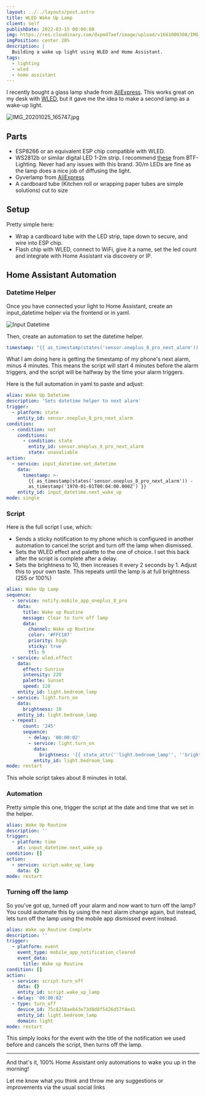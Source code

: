 ```yaml
---
layout: ../../layouts/post.astro
title: WLED Wake Up Lamp
client: Self
publishDate: 2022-03-15 00:00:00
img: https://res.cloudinary.com/dxpmd7aef/image/upload/v1661000308/IMG_20201025_165747_9d28149243_cropped_rbzrzv.jpg
imgPosition: center 20%
description: |
  Building a wake up light using WLED and Home Assistant.
tags:
  - lighting
  - wled
  - home assistant
---
```


I recently bought a glass lamp shade from [AliExpress](https://www.aliexpress.com/item/4000384823406.html). This works great on my desk with [WLED](http://wled.me), but it gave me the idea to make a second lamp as a wake-up light.

![IMG_20201025_165747.jpg](https://res.cloudinary.com/dxpmd7aef/image/upload/v1603645183/medium_IMG_20201025_165747_9d28149243.jpg)

## Parts

- ESP8266 or an equivalent ESP chip compatible with WLED.
- WS2812b or similar digital LED 1-2m strip. I recommend [these](https://www.aliexpress.com/item/2036819167.html) from BTF-Lighting. Never had any issues with this brand. 30/m LEDs are fine as the lamp does a nice job of diffusing the light.
- Gyverlamp from [AliExpress](https://www.aliexpress.com/item/4000384823406.html)
- A cardboard tube (Kitchen roll or wrapping paper tubes are simple solutions) cut to size

## Setup

Pretty simple here:

- Wrap a cardboard tube with the LED strip, tape down to secure, and wire into ESP chip.
- Flash chip with WLED, connect to WiFi, give it a name, set the led count and integrate with Home Assistant via discovery or IP.

## Home Assistant Automation

### Datetime Helper

Once you have connected your light to Home Assistant, create an input_datetime helper via the frontend or in yaml.

![Input Datetime](https://res.cloudinary.com/dxpmd7aef/image/upload/v1603643000/Selection_001_4a35a4f14a.png)

Then, create an automation to set the datetime helper.

```yaml
timestamp: "{{ as_timestamp(states('sensor.oneplus_8_pro_next_alarm')) -  as_timestamp('1970-01-01T00:04:00.000Z') }}"
```

What I am doing here is getting the timestamp of my phone's next alarm, minus 4 minutes. This means the script will start 4 minutes before the alarm triggers, and the script will be halfway by the time your alarm triggers.

Here is the full automation in yaml to paste and adjust:

```yaml
alias: Wake Up Datetime
description: 'Sets datetime helper to next alarm'
trigger:
  - platform: state
    entity_id: sensor.oneplus_8_pro_next_alarm
condition:
  - condition: not
    conditions:
      - condition: state
        entity_id: sensor.oneplus_8_pro_next_alarm
        state: unavaliable
action:
  - service: input_datetime.set_datetime
    data:
      timestamp: >-
        {{ as_timestamp(states('sensor.oneplus_8_pro_next_alarm')) -
        as_timestamp('1970-01-01T00:04:00.000Z') }}
    entity_id: input_datetime.next_wake_up
mode: single
```

### Script

Here is the full script I use, which:

- Sends a sticky notification to my phone which is configured in another automation to cancel the script and turn off the lamp when dismissed.
- Sets the WLED effect and palette to the one of choice. I set this back after the script is complete after a delay.
- Sets the brightness to 10, then increases it every 2 seconds by 1. Adjust this to your own taste. This repeats until the lamp is at full brightness (255 or 100%)

```yaml
alias: Wake Up Lamp
sequence:
  - service: notify.mobile_app_oneplus_8_pro
    data:
      title: Wake up Routine
      message: Clear to turn off lamp
      data:
        channel: Wake up Routine
        color: '#FFC107'
        priority: high
        sticky: true
        ttl: 0
  - service: wled.effect
    data:
      effect: Sunrise
      intensity: 220
      palette: Sunset
      speed: 120
    entity_id: light.bedroom_lamp
  - service: light.turn_on
    data:
      brightness: 10
    entity_id: light.bedroom_lamp
  - repeat:
      count: '245'
      sequence:
        - delay: '00:00:02'
        - service: light.turn_on
          data:
            brightness: '{{ state_attr(''light.bedroom_lamp'', ''brightness'') + 1 }}'
          entity_id: light.bedroom_lamp
mode: restart
```

This whole script takes about 8 minutes in total.

### Automation

Pretty simple this one, trigger the script at the date and time that we set in the helper.

```yaml
alias: Wake Up Routine
description: ''
trigger:
  - platform: time
    at: input_datetime.next_wake_up
condition: []
action:
  - service: script.wake_up_lamp
    data: {}
mode: restart
```

### Turning off the lamp

So you've got up, turned off your alarm and now want to turn off the lamp? You could automate this by using the next alarm change again, but instead, lets turn off the lamp using the mobile app dismissed event instead.

```yaml
alias: Wake up Routine Complete
description: ''
trigger:
  - platform: event
    event_type: mobile_app_notification_cleared
    event_data:
      title: Wake up Routine
condition: []
action:
  - service: script.turn_off
    data: {}
    entity_id: script.wake_up_lamp
  - delay: '00:00:02'
  - type: turn_off
    device_id: 75c8258ae843e73d8d8f5426d57f4e41
    entity_id: light.bedroom_lamp
    domain: light
mode: restart
```

This simply looks for the event with the title of the notification we used before and cancels the script, then turns off the lamp.

---

And that's it, 100% Home Assistant only automations to wake you up in the morning!

Let me know what you think and throw me any suggestions or improvements via the usual social links
